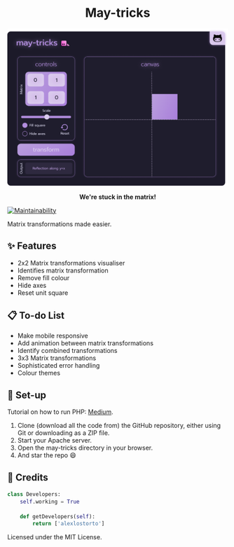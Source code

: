 <h1 align="center">May-tricks</h1>

![image](https://raw.githubusercontent.com/alexlostorto/may-tricks/main/.github/desktop.png)

<p align="center">
  <b>We're stuck in the matrix!</b>
</p>

[![Maintainability](https://img.shields.io/codeclimate/maintainability/alexlostorto/may-tricks?style=for-the-badge&message=Code+Climate&labelColor=222222&logo=Code+Climate&logoColor=FFFFFF)](https://codeclimate.com/github/alexlostorto/may-tricks/maintainability)

Matrix transformations made easier.

## ✨ Features

- 2x2 Matrix transformations visualiser
- Identifies matrix transformation
- Remove fill colour
- Hide axes
- Reset unit square

## 📋 To-do List

- Make mobile responsive
- Add animation between matrix transformations
- Identify combined transformations
- 3x3 Matrix transformations
- Sophisticated error handling
- Colour themes

## 🔧 Set-up

Tutorial on how to run PHP: [Medium](https://medium.com/@lostorto.business/how-to-run-php-with-xamp-d3318f7a7735).
	
1) Clone (download all the code from) the GitHub repository, either using Git or downloading as a ZIP file.
2) Start your Apache server.
3) Open the may-tricks directory in your browser.
4) And star the repo 😄

## 📜 Credits

```python
class Developers:
    self.working = True

    def getDevelopers(self):
        return ['alexlostorto']
```

Licensed under the MIT License.
